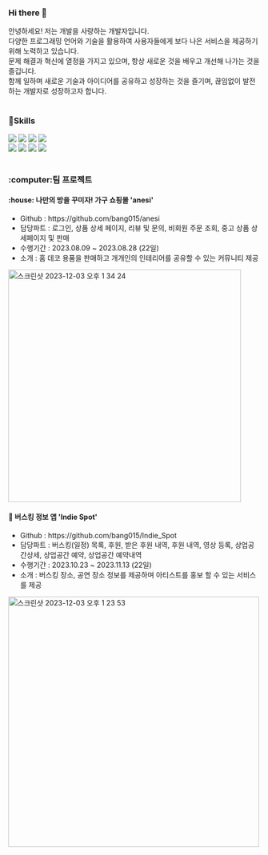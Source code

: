 ### Hi there 👋
<div>
  안녕하세요! 저는 개발을 사랑하는 개발자입니다.
  <br>
  다양한 프로그래밍 언어와 기술을 활용하여 사용자들에게 보다 나은 서비스을 제공하기 위해 노력하고 있습니다.
  <br>
  문제 해결과 혁신에 열정을 가지고 있으며, 항상 새로운 것을 배우고 개선해 나가는 것을 즐깁니다. 
  <br>
  함께 일하며 새로운 기술과 아이디어를 공유하고 성장하는 것을 즐기며, 끊임없이 발전하는 개발자로 성장하고자 합니다.
</div>
<div>
  <br>
<h3>📖Skills</h3>
  <img src="https://img.shields.io/badge/Java-3766AB?style=flat&logo=Java&logoColor=white"/>
  <img src="https://img.shields.io/badge/Javascript-F7DF1E?style=flat&logo=javascript&logoColor=white"/>
  <img src="https://img.shields.io/badge/Vue.js-4FC08D?style=flat&logo=vuedotjs&logoColor=white"/>
  <img src="https://img.shields.io/badge/Springboot-6DB33F?style=flat&logo=springboot&logoColor=white"/>
  <br>
  <img src="https://img.shields.io/badge/Html5-E34F26?style=flat&logo=html5&logoColor=white"/>
  <img src="https://img.shields.io/badge/Css3-1572B6?style=flat&logo=css3&logoColor=white"/>
  <img src="https://img.shields.io/badge/Node.js-339933?style=flat&logo=nodedotjs&logoColor=white"/>
  <img src="https://img.shields.io/badge/React-61DAFB?style=flat&logo=react&logoColor=white"/>
</div>
<br>
<div>
   <h3>:computer:팀 프로젝트</h3>
  <tr></tr>
  <h4>:house: 나만의 방을 꾸미자! 가구 쇼핑몰  'anesi'</h4>
  <ul>
    <li>Github : https://github.com/bang015/anesi</li>
    <li>담당파트 : 로그인, 상품 상세 페이지, 리뷰 및 문의, 비회원 주문 조회, 중고 상품 상세페이지 및 판매</li>
    <li>수행기간 : 2023.08.09 ~ 2023.08.28 (22일)</li>
    <li>소개 : 홈 데코 용품을 판매하고 개개인의 인테리어를 공유할 수 있는 커뮤니티 제공</li>
  </ul>
    <img width="465" alt="스크린샷 2023-12-03 오후 1 34 24" src="https://github.com/bang015/bang015/assets/137017329/7b726025-d577-434a-a4ac-03d4c2f5de33">
  <h4>🎸 버스킹 정보 앱 'Indie Spot'</h4>
  <ul>
    <li>Github : https://github.com/bang015/Indie_Spot</li>
    <li>담당파트 : 버스킹(일정) 목록, 후원, 받은 후원 내역, 후원 내역, 영상 등록, 상업공간상세, 상업공간 예약, 상업공간 예약내역</li>
    <li>수행기간 : 2023.10.23 ~ 2023.11.13 (22일)</li>
    <li>소개 : 버스킹 장소, 공연 장소 정보를 제공하며 아티스트를 홍보 할 수 있는 서비스를 제공</li>
  </ul>
    <img width="501" alt="스크린샷 2023-12-03 오후 1 23 53" src="https://github.com/bang015/bang015/assets/137017329/6447507d-47e2-4f8b-9e77-58002620593d">
</div>
